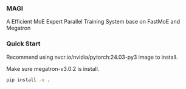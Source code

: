 
### MAGI
A Efficient MoE Expert Parallel Training System base on FastMoE and Megatron

### Quick Start
Recommend using nvcr.io/nvidia/pytorch:24.03-py3 image to install.

Make sure megatron-v3.0.2 is install.

```bash
pip install -e .
```